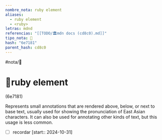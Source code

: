 ```yaml
---
nombre_nota: ruby element
aliases:
  - ruby element
  - <ruby>
letras: mdnd
referencias: "[[TODO/🏛️mdn docs (cd8c0).md]]"
tipo_nota: 📑
hash: "6e7181"
parent_hash: cd8c0
---
```


#nota/📑

# 📑ruby element
<div class="hash">(6e7181)</div>


Represents small annotations that are rendered above, below, or next to base text, usually used for showing the pronunciation of East Asian characters. It can also be used for annotating other kinds of text, but this usage is less common.


- [ ] recordar  [start:: 2024-10-31]
